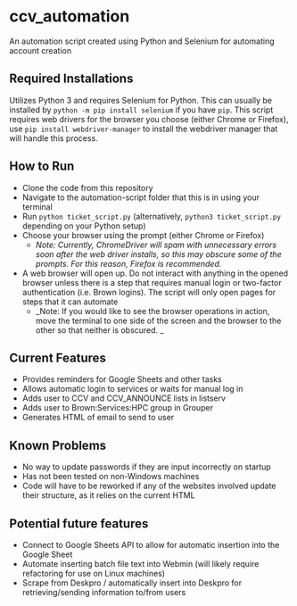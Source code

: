 # ccv_automation

An automation script created using Python and Selenium for automating account creation

## Required Installations
Utilizes Python 3 and requires Selenium for Python. This can usually be installed by `python -m pip install selenium` if you have `pip`.
This script requires web drivers for the browser you choose (either Chrome or Firefox), use `pip install webdriver-manager` to install the webdriver manager that will handle this process.

## How to Run
* Clone the code from this repository
* Navigate to the automation-script folder that this is in using your terminal
* Run `python ticket_script.py` (alternatively, `python3 ticket_script.py` depending on your Python setup)
* Choose your browser using the prompt (either Chrome or Firefox)
    * _Note: Currently, ChromeDriver will spam with unnecessary errors soon after the web driver installs, so this may obscure some of the prompts. For this reason, Firefox is recommended._
* A web browser will open up. Do not interact with anything in the opened browser unless there is a step that requires manual login or two-factor authentication (i.e. Brown logins). The script will only open pages for steps that it can automate
    * _Note: If you would like to see the browser operations in action, move the terminal to one side of the screen and the browser to the other so that neither is obscured. _

## Current Features
* Provides reminders for Google Sheets and other tasks
* Allows automatic login to services or waits for manual log in
* Adds user to CCV and CCV_ANNOUNCE lists in listserv
* Adds user to Brown:Services:HPC group in Grouper
* Generates HTML of email to send to user

## Known Problems
* No way to update passwords if they are input incorrectly on startup
* Has not been tested on non-Windows machines
* Code will have to be reworked if any of the websites involved update their structure, as it relies on the current HTML

## Potential future features
* Connect to Google Sheets API to allow for automatic insertion into the Google Sheet
* Automate inserting batch file text into Webmin (will likely require refactoring for use on Linux machines)
* Scrape from Deskpro / automatically insert into Deskpro for retrieving/sending information to/from users
